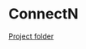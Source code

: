 # ConnectN
[Project folder](https://drive.google.com/drive/folders/19IFTejtgWfo6TqcVu7aeSOMdOPitKEgo?usp=sharing)
